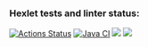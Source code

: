 ### Hexlet tests and linter status:
[![Actions Status](https://github.com/IlnazKamalov/java-project-78/workflows/hexlet-check/badge.svg)](https://github.com/IlnazKamalov/java-project-78/actions)
[![Java CI](https://github.com/IlnazKamalov/java-project-3/actions/workflows/JavaCI.yml/badge.svg)](https://github.com/IlnazKamalov/java-project-3/actions/workflows/JavaCI.yml)
<a href="https://codeclimate.com/github/IlnazKamalov/java-project-3/maintainability"><img src="https://api.codeclimate.com/v1/badges/ad6f495d5dc56a878f91/maintainability" /></a>
<a href="https://codeclimate.com/github/IlnazKamalov/java-project-3/test_coverage"><img src="https://api.codeclimate.com/v1/badges/ad6f495d5dc56a878f91/test_coverage" /></a>
